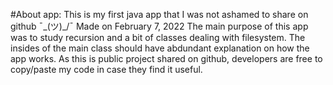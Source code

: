 #About app:
This is my first java app that I was not ashamed to share on github ¯\_(ツ)_/¯
Made on February 7, 2022
The main purpose of this app was to study recursion and a bit of classes dealing with filesystem.
The insides of the main class should have abdundant explanation on how the app works.
As this is public project shared on github, developers are free to copy/paste my code in case they find it useful.
 
